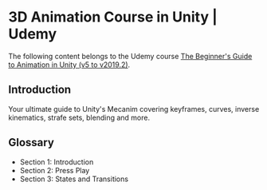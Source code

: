 # 3D Animation Course in Unity | Udemy
The following content belongs to the Udemy course [The Beginner's Guide to Animation in Unity (v5 to v2019.2)](https://www.udemy.com/course/mastering-3d-animation-in-unity/).

## Introduction
Your ultimate guide to Unity's Mecanim covering keyframes, curves, inverse kinematics, strafe sets, blending and more.

## Glossary

* Section 1: Introduction
* Section 2: Press Play
* Section 3: States and Transitions

